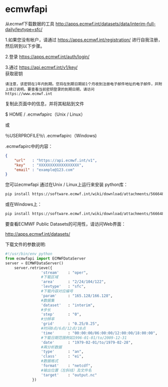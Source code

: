 # ecmwfapi

从ecmwf下载数据的工具
http://apps.ecmwf.int/datasets/data/interim-full-daily/levtype=sfc/

1.如果您没有帐户，请通过
https://apps.ecmwf.int/registration/
进行自我注册，然后转到以下步骤。

2.登录
https://apps.ecmwf.int/auth/login/

3.通过
https://api.ecmwf.int/v1/key/  
获取密钥 

```
请注意，该密钥在1年内到期。您将在到期日期前1个月收到注册电子邮件地址的电子邮件，并附上续订说明。要查看当前密钥登录的到期日期，请访问
https://www.ecmwf.int
```

复制此页面中的信息，并将其粘贴到文件 

$ HOME / .ecmwfapirc（Unix / Linux）

或

％USERPROFILE％\ .ecmwfapirc（Windows)

.ecmwfapirc中的内容：
```json
{
    "url"   : "https://api.ecmwf.int/v1",
    "key"   : "XXXXXXXXXXXXXXXXXX",
    "email" : "example@123.com"
}
```

您可以ecmwfapi 通过在Unix / Linux上运行来安装  python库：
```bash
pip install https://software.ecmwf.int/wiki/download/attachments/56664858/ecmwf-api-client-python.tgz

```
或在Windows上：
```bash
pip install https://software.ecmwf.int/wiki/download/attachments/56664858/ecmwf-api-client-python.tgz

```
要查看ECMWF Public Datasets的可用性，请访问Web界面：

http://apps.ecmwf.int/datasets/

下载文件的参数说明:
```python
#!/usr/bin/env python  
from ecmwfapi import ECMWFDataServer  
server = ECMWFDataServer()
    server.retrieve({
                'stream'    : "oper",
                #下载区域
                'area'      : "2/24/104/122", 
                'levtype'   : "sfc",
                #下载内容对应编号
                'param'     : "165.128/166.128", 
                #数据集
                'dataset'   : "interim",  
                #步长
                'step'      : "0",             
                #分辨率
                'grid'      : "0.25/0.25",     
                #时间0点/6点/12点/18点
                'time'      : "00:00:00/06:00:00/12:00:00/18:00:00",   
                #下载日期范围例如1996-01-01/to/2009-12-31
                'date'      : "1979-02-01/to/1979-02-28",            
                #再分析数据
                'type'      : "an",            
                'class'     : "ei",       
                #数据格式
                'format'    : "netcdf",    
                #输出位置（左斜线）及文件名    
                'target'    : "output.nc"  
            })
```



